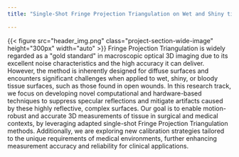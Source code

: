 ```yaml
---
title: "Single-Shot Fringe Projection Triangulation on Wet and Shiny tissue"
    
---
```

{{< figure src="header_img.png" class="project-section-wide-image" height="300px" width="auto" >}}
Fringe Projection Triangulation is widely regarded as a "gold standard" in macroscopic optical 3D imaging due to its excellent noise characteristics and the high accuracy it can deliver. However, the method is inherently designed for diffuse surfaces and encounters significant challenges when applied to wet, shiny, or bloody tissue surfaces, such as those found in open wounds. In this research track, we focus on developing novel computational and hardware-based techniques to suppress specular reflections and mitigate artifacts caused by these highly reflective, complex surfaces. Our goal is to enable motion-robust and accurate 3D measurements of tissue in surgical and medical contexts, by leveraging adapted single-shot Fringe Projection Triangulation methods. Additionally, we are exploring new calibration strategies tailored to the unique requirements of medical environments, further enhancing measurement accuracy and reliability for clinical applications. 